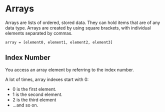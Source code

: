 # Arrays

Arrays are lists of ordered, stored data. They can hold items that are of any data type. Arrays are created by using square brackets, with individual elements separated by commas.

```pseudo
array = [element0, element1, element2, element3]
```

## Index Number

You access an array element by referring to the index number.

A lot of times, array indexes start with 0:

- 0 is the first element. 
- 1 is the second element.
- 2 is the third element
- ...and so on.
